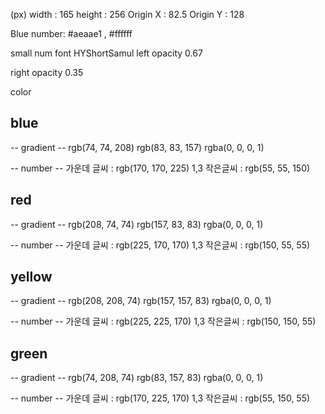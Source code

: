 (px)
width : 165
height : 256
Origin X : 82.5
Origin Y : 128

Blue
number: #aeaae1 , #ffffff

small num font
HYShortSamul
left opacity
0.67

right opacity 0.35

color

## blue

-- gradient --
rgb(74, 74, 208)
rgb(83, 83, 157)
rgba(0, 0, 0, 1)

-- number --
가운데 글씨 : rgb(170, 170, 225)
1,3 작은글씨 : rgb(55, 55, 150)

## red

-- gradient --
rgb(208, 74, 74)
rgb(157, 83, 83)
rgba(0, 0, 0, 1)

-- number --
가운데 글씨 : rgb(225, 170, 170)
1,3 작은글씨 : rgb(150, 55, 55)

## yellow

-- gradient --
rgb(208, 208, 74)
rgb(157, 157, 83)
rgba(0, 0, 0, 1)

-- number --
가운데 글씨 : rgb(225, 225, 170)
1,3 작은글씨 : rgb(150, 150, 55)

## green

-- gradient --
rgb(74, 208, 74)
rgb(83, 157, 83)
rgba(0, 0, 0, 1)

-- number --
가운데 글씨 : rgb(170, 225, 170)
1,3 작은글씨 : rgb(55, 150, 55)
